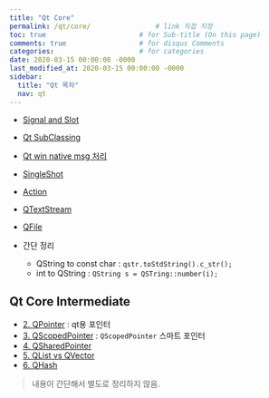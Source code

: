 ```yaml
---
title: "Qt Core"
permalink: /qt/core/                # link 직접 지정
toc: true                       # for Sub-title (On this page)
comments: true                  # for disqus Comments
categories:                     # for categories
date: 2020-03-15 00:00:00 -0000
last_modified_at: 2020-03-15 00:00:00 -0000
sidebar:
  title: "Qt 목차"
  nav: qt
---
```


* [Signal and Slot](https://goodayth.github.io/Qt-signal-slot/)
* [Qt SubClassing](https://goodayth.github.io/Qt-subclassing/)
* [Qt win native msg 처리](https://goodayth.github.io/Qt-native-msg/)
* [SingleShot](https://goodayth.github.io/Qt-singleshot/)
* [Action](https://goodayth.github.io/Qt-action/)
* [QTextStream](https://goodayth.github.io/Qt-qtextstream/)
* [QFile](https://goodayth.github.io/Qt-qfile/)

* 간단 정리
    - QString to const char : `qstr.toStdString().c_str();`
    - int to QString : `QString s = QSTring::number(i);`

## Qt Core Intermediate

* [2. QPointer](https://goodayth.github.io/Qt-CI-S1-2/) : qt용 포인터
* [3. QScopedPointer](https://goodayth.github.io/Qt-CI-S1-3/) : `QScopedPointer` 스마트 포인터
* [4. QSharedPointer](https://goodayth.github.io/Qt-CI-S1-4/)
* [5. QList vs QVector](https://goodayth.github.io/Qt-CI-S2-5/)
* [6. QHash](https://goodayth.github.io/Qt-CI-S2-6/)

> 내용이 간단해서 별도로 정리하지 않음.